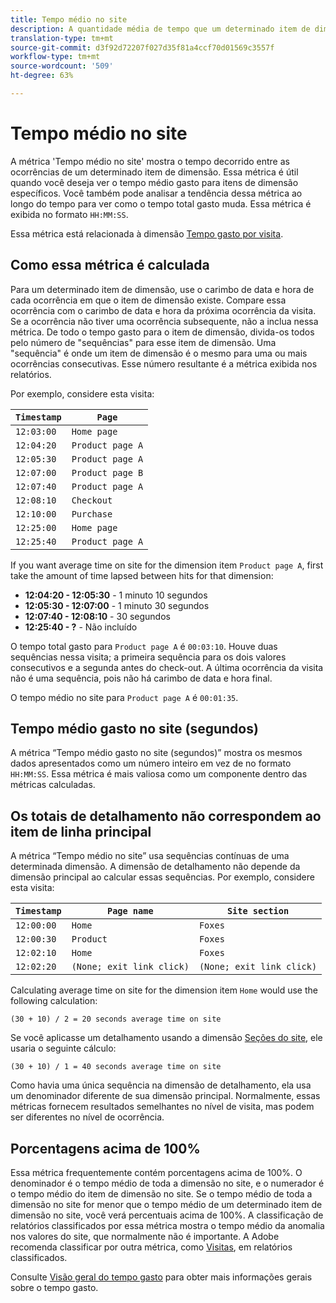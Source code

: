 ```yaml
---
title: Tempo médio no site
description: A quantidade média de tempo que um determinado item de dimensão existiu entre as ocorrências.
translation-type: tm+mt
source-git-commit: d3f92d72207f027d35f81a4ccf70d01569c3557f
workflow-type: tm+mt
source-wordcount: '509'
ht-degree: 63%

---
```



# Tempo médio no site

A métrica &#39;Tempo médio no site&#39; mostra o tempo decorrido entre as ocorrências de um determinado item de dimensão. Essa métrica é útil quando você deseja ver o tempo médio gasto para itens de dimensão específicos. Você também pode analisar a tendência dessa métrica ao longo do tempo para ver como o tempo total gasto muda. Essa métrica é exibida no formato `HH:MM:SS`.

Essa métrica está relacionada à dimensão [Tempo gasto por visita](../dimensions/time-spent-per-visit.md).

## Como essa métrica é calculada

Para um determinado item de dimensão, use o carimbo de data e hora de cada ocorrência em que o item de dimensão existe. Compare essa ocorrência com o carimbo de data e hora da próxima ocorrência da visita. Se a ocorrência não tiver uma ocorrência subsequente, não a inclua nessa métrica. De todo o tempo gasto para o item de dimensão, divida-os todos pelo número de &quot;sequências&quot; para esse item de dimensão. Uma &quot;sequência&quot; é onde um item de dimensão é o mesmo para uma ou mais ocorrências consecutivas. Esse número resultante é a métrica exibida nos relatórios.

Por exemplo, considere esta visita:

| `Timestamp` | `Page` |
| --- | --- |
| `12:03:00` | `Home page` |
| `12:04:20` | `Product page A` |
| `12:05:30` | `Product page A` |
| `12:07:00` | `Product page B` |
| `12:07:40` | `Product page A` |
| `12:08:10` | `Checkout` |
| `12:10:00` | `Purchase` |
| `12:25:00` | `Home page` |
| `12:25:40` | `Product page A` |


If you want average time on site for the dimension item `Product page A`, first take the amount of time lapsed between hits for that dimension:

* **12:04:20 - 12:05:30** - 1 minuto 10 segundos
* **12:05:30 - 12:07:00** - 1 minuto 30 segundos
* **12:07:40 - 12:08:10** - 30 segundos
* **12:25:40 - ?** - Não incluído

O tempo total gasto para `Product page A` é `00:03:10`. Houve duas sequências nessa visita; a primeira sequência para os dois valores consecutivos e a segunda antes do check-out. A última ocorrência da visita não é uma sequência, pois não há carimbo de data e hora final.

O tempo médio no site para `Product page A` é `00:01:35`.

## Tempo médio gasto no site (segundos)

A métrica “Tempo médio gasto no site (segundos)” mostra os mesmos dados apresentados como um número inteiro em vez de no formato `HH:MM:SS`. Essa métrica é mais valiosa como um componente dentro das métricas calculadas.

## Os totais de detalhamento não correspondem ao item de linha principal

A métrica “Tempo médio no site” usa sequências contínuas de uma determinada dimensão. A dimensão de detalhamento não depende da dimensão principal ao calcular essas sequências. Por exemplo, considere esta visita:

| `Timestamp` | `Page name` | `Site section` |
| --- | --- | --- |
| `12:00:00` | `Home` | `Foxes` |
| `12:00:30` | `Product` | `Foxes` |
| `12:02:10` | `Home` | `Foxes` |
| `12:02:20` | `(None; exit link click)` | `(None; exit link click)` |

Calculating average time on site for the dimension item `Home` would use the following calculation:

```text
(30 + 10) / 2 = 20 seconds average time on site
```

Se você aplicasse um detalhamento usando a dimensão [Seções do site](../dimensions/site-section.md), ele usaria o seguinte cálculo:

```text
(30 + 10) / 1 = 40 seconds average time on site
```

Como havia uma única sequência na dimensão de detalhamento, ela usa um denominador diferente de sua dimensão principal. Normalmente, essas métricas fornecem resultados semelhantes no nível de visita, mas podem ser diferentes no nível de ocorrência.

## Porcentagens acima de 100%

Essa métrica frequentemente contém porcentagens acima de 100%. O denominador é o tempo médio de toda a dimensão no site, e o numerador é o tempo médio do item de dimensão no site. Se o tempo médio de toda a dimensão no site for menor que o tempo médio de um determinado item de dimensão no site, você verá percentuais acima de 100%. A classificação de relatórios classificados por essa métrica mostra o tempo médio da anomalia nos valores do site, que normalmente não é importante. A Adobe recomenda classificar por outra métrica, como [Visitas](visits.md), em relatórios classificados.

Consulte [Visão geral do tempo gasto](time-spent.md) para obter mais informações gerais sobre o tempo gasto.
